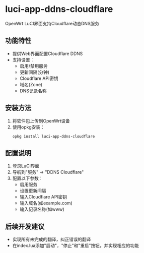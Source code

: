 # luci-app-ddns-cloudflare

OpenWrt LuCI界面支持Cloudflare动态DNS服务

## 功能特性

- 提供Web界面配置Cloudflare DDNS
- 支持设置：
  - 启用/禁用服务
  - 更新间隔(分钟)
  - Cloudflare API密钥
  - 域名(Zone)
  - DNS记录名称

## 安装方法

1. 将软件包上传到OpenWrt设备
2. 使用opkg安装：
   ```bash
   opkg install luci-app-ddns-cloudflare
   ```

## 配置说明

1. 登录LuCI界面
2. 导航到"服务" → "DDNS Cloudflare"
3. 配置以下参数：
   - 启用服务
   - 设置更新间隔
   - 输入Cloudflare API密钥
   - 输入域名(如example.com)
   - 输入记录名称(如www)

## 后续开发建议

- 实现所有未完成的翻译，纠正错误的翻译
- 在index.lua添加"启动"，"停止"和"重启"按钮，并实现相应的功能